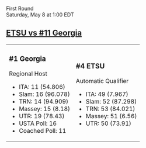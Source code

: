 First Round  
Saturday, May 8 at 1:00 EDT
## [ETSU vs #11 Georgia](https://www.ncaa.com/game/5833390) 

<table><tr><td>  

### #1 Georgia  

Regional Host  
- ITA: 11 (54.806)  
- Slam: 16 (96.078)  
- TRN: 14 (94.909)  
- Massey: 15 (8.18)  
- UTR: 19 (78.43)  
- USTA Poll: 16  
- Coached Poll: 11  

</td><td>  

### #4 ETSU  

Automatic Qualifier  
- ITA: 49 (7.967)  
- Slam: 52 (87.298)  
- TRN: 53 (84.021)  
- Massey: 51 (6.56)  
- UTR: 50 (73.91)  

</td></tr></table>  